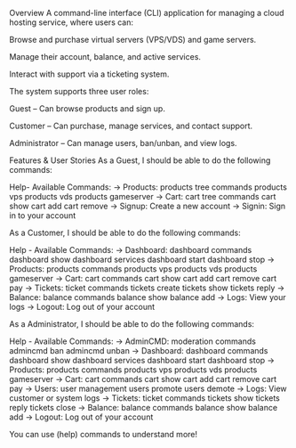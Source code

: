 Overview
A command-line interface (CLI) application for managing a cloud hosting service, where users can:

Browse and purchase virtual servers (VPS/VDS) and game servers.

Manage their account, balance, and active services.

Interact with support via a ticketing system.

The system supports three user roles:

Guest – Can browse products and sign up.

Customer – Can purchase, manage services, and contact support.

Administrator – Can manage users, ban/unban, and view logs.

Features & User Stories
As a Guest, I should be able to do the following commands:

  Help- Available Commands:
  -> Products: products tree commands
       products vps
       products vds
       products gameserver
  -> Cart: cart tree commands
       cart show
       cart add
       cart remove
  -> Signup: Create a new account
  -> Signin: Sign in to your account


As a Customer, I should be able to do the following commands:

  Help - Available Commands:
  -> Dashboard: dashboard commands
       dashboard show
       dashboard services
       dashboard start
       dashboard stop
  -> Products: products commands
       products vps
       products vds
       products gameserver
  -> Cart: cart commands
       cart show
       cart add
       cart remove
       cart pay
  -> Tickets: ticket commands
       tickets create
       tickets show
       tickets reply
  -> Balance: balance commands
       balance show
       balance add
  -> Logs: View your logs
  -> Logout: Log out of your account


As a Administrator, I should be able to do the following commands:

  Help - Available Commands:
  -> AdminCMD: moderation commands
       admincmd ban
       admincmd unban
  -> Dashboard: dashboard commands
       dashboard show
       dashboard services
       dashboard start
       dashboard stop
  -> Products: products commands
       products vps
       products vds
       products gameserver
  -> Cart: cart commands
       cart show
       cart add
       cart remove
       cart pay
  -> Users: user management
       users promote
       users demote
  -> Logs: View customer or system logs
  -> Tickets: ticket commands
       tickets show
       tickets reply
       tickets close
  -> Balance: balance commands
       balance show
       balance add
  -> Logout: Log out of your account


You can use (help) commands to understand more!